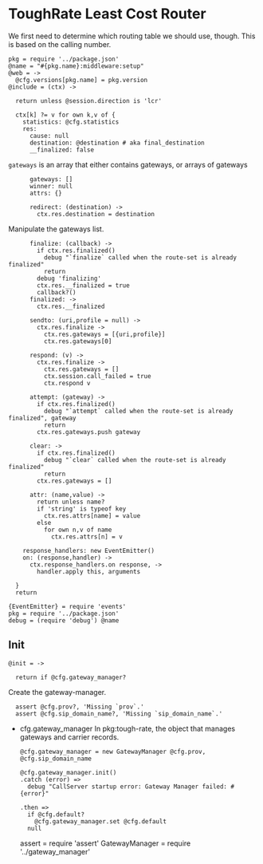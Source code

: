 ToughRate Least Cost Router
===========================

We first need to determine which routing table we should use, though.
This is based on the calling number.

    pkg = require '../package.json'
    @name = "#{pkg.name}:middleware:setup"
    @web = ->
      @cfg.versions[pkg.name] = pkg.version
    @include = (ctx) ->

      return unless @session.direction is 'lcr'

      ctx[k] ?= v for own k,v of {
        statistics: @cfg.statistics
        res:
          cause: null
          destination: @destination # aka final_destination
          __finalized: false

`gateways` is an array that either contains gateways, or arrays of gateways

          gateways: []
          winner: null
          attrs: {}

          redirect: (destination) ->
            ctx.res.destination = destination

Manipulate the gateways list.

          finalize: (callback) ->
            if ctx.res.finalized()
              debug "`finalize` called when the route-set is already finalized"
              return
            debug 'finalizing'
            ctx.res.__finalized = true
            callback?()
          finalized: ->
            ctx.res.__finalized

          sendto: (uri,profile = null) ->
            ctx.res.finalize ->
              ctx.res.gateways = [{uri,profile}]
              ctx.res.gateways[0]

          respond: (v) ->
            ctx.res.finalize ->
              ctx.res.gateways = []
              ctx.session.call_failed = true
              ctx.respond v

          attempt: (gateway) ->
            if ctx.res.finalized()
              debug "`attempt` called when the route-set is already finalized", gateway
              return
            ctx.res.gateways.push gateway

          clear: ->
            if ctx.res.finalized()
              debug "`clear` called when the route-set is already finalized"
              return
            ctx.res.gateways = []

          attr: (name,value) ->
            return unless name?
            if 'string' is typeof key
              ctx.res.attrs[name] = value
            else
              for own n,v of name
                ctx.res.attrs[n] = v

        response_handlers: new EventEmitter()
        on: (response,handler) ->
          ctx.response_handlers.on response, ->
            handler.apply this, arguments

      }
      return

    {EventEmitter} = require 'events'
    pkg = require '../package.json'
    debug = (require 'debug') @name

Init
----

    @init = ->

      return if @cfg.gateway_manager?

Create the gateway-manager.

      assert @cfg.prov?, 'Missing `prov`.'
      assert @cfg.sip_domain_name?, 'Missing `sip_domain_name`.'

* cfg.gateway_manager In pkg:tough-rate, the object that manages gateways and carrier records.

      @cfg.gateway_manager = new GatewayManager @cfg.prov, @cfg.sip_domain_name

      @cfg.gateway_manager.init()
      .catch (error) =>
        debug "CallServer startup error: Gateway Manager failed: #{error}"

      .then =>
        if @cfg.default?
          @cfg.gateway_manager.set @cfg.default
        null

    assert = require 'assert'
    GatewayManager = require '../gateway_manager'
